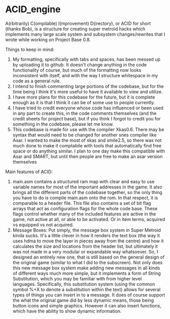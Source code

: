 # ACID_engine
A(rbitrarily) C(ompilable) I(mprovement) D(irectory), or ACID for short (thanks Bob), is a structure for creating super metroid hacks which implements many large scale system and subsystem changes/rewrites that I wrote while working on Project Base 0.8.

Things to keep in mind:
1. My formatting, specifically with tabs and spaces, has been messed up by uploading it to github. It doesn't change anything in the code functionality of course, but much of the formatting now looks inconsistent with itself, and with the way I structure whitespace in my code as a general rule.
2. I intend to finish commenting large portions of the codebase, but for the time being I think it's more useful to have it available to view and utilize.
3. I have more plans for this codebase for the future, but it is complete enough as it is that I think it can be of some use to people currently.
4. I have tried to credit everyone whose code has influenced or been used in any part to create this, in the code comments themselves (and the credit sheets for project base), but if you think I forgot to credit you for something in the codebase, please let me know.
5. This codebase is made for use with the compiler Xkas0.6. There may be syntax that would need to be changed for another snes compiler like Asar. I wanted to make the most of xkas and smile2.5, so there was not much done to make it comptabile with tools that automatically find free space or do anything similar. I plan to one day make this compatible with Asar and SMART, but until then people are free to make an asar version themselves

Main features of ACID:
1. main.asm contains a structured ram map with clear and easy to use variable names for most of the important addresses in the game. It also brings all the different parts of the codebase together, so the only thing you have to do is compile main.asm onto the rom. In that respect, it is comparable to a header file. This file also contains a set of bit flag arrays that act as configuration flags for the whole code base. These flags control whether many of the included features are active in the game, not active at all, or able to be activated. Or in item terms, acquired vs equipped vs not acquired.
2. Message Boxes:
  Put simply, the message box system in Super Metroid kinda sucks. It's a little clever in how it renders the text box (the way it uses hdma to move the layer in pieces away from the centre) and how it calculates the size and locations from the header list, but ultimately it was not made in a very modular or expandable way whatsoever. So, I designed an entirely new one, that is still based on the general design of the original game (similar to what I did to the subscreen). Not only does this new message box system make adding new messages in all kinds of different ways much more simple, but it implements a form of String Substitution, which you may be familiar with from higher level languages. Specifically, this substitution system (using the common symbol %+X to denote a substitution within the text) allows for several types of things you can insert in to a message. It does of course support the what the original game did by less dynamic means, those being button icons and simple graphics. However it can also insert functions, which have the ability to show dynamic information.
